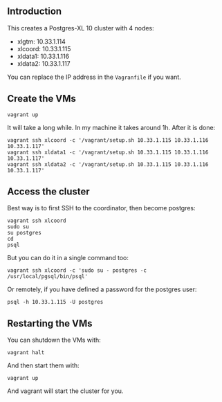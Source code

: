 ## Introduction

This creates a Postgres-XL 10 cluster with 4 nodes:

- xlgtm: 10.33.1.114
- xlcoord: 10.33.1.115
- xldata1: 10.33.1.116
- xldata2: 10.33.1.117

You can replace the IP address in the `Vagranfile` if you want.


## Create the VMs

```
vagrant up
```

It will take a long while. In my machine it takes around 1h. After it is done:

```
vagrant ssh xlcoord -c '/vagrant/setup.sh 10.33.1.115 10.33.1.116 10.33.1.117'
vagrant ssh xldata1 -c '/vagrant/setup.sh 10.33.1.115 10.33.1.116 10.33.1.117'
vagrant ssh xldata2 -c '/vagrant/setup.sh 10.33.1.115 10.33.1.116 10.33.1.117'
```


## Access the cluster

Best way is to first SSH to the coordinator, then become postgres:

```
vagrant ssh xlcoord
sudo su
su postgres
cd
psql
```

But you can do it in a single command too:

```
vagrant ssh xlcoord -c 'sudo su - postgres -c /usr/local/pgsql/bin/psql'
```

Or remotely, if you have defined a password for the postgres user:

```
psql -h 10.33.1.115 -U postgres
```


## Restarting the VMs

You can shutdown the VMs with:

```
vagrant halt
```

And then start them with:

```
vagrant up
```

And vagrant will start the cluster for you.
